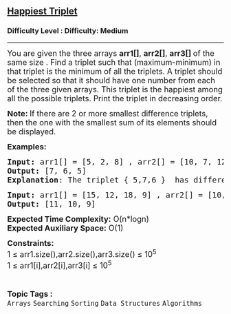 <h2><a href="https://www.geeksforgeeks.org/problems/happiest-triplet2921/1?page=4&difficulty=Medium&status=unsolved,attempted&sortBy=accuracy">Happiest Triplet</a></h2><h3>Difficulty Level : Difficulty: Medium</h3><hr><div class="problems_problem_content__Xm_eO"><p><span style="font-size: 18px;">You are given the three arrays <strong>arr1[]</strong>, <strong>arr2[]</strong>, <strong>arr3[] </strong>of the same size . Find a triplet such that (maximum-minimum) in that triplet is the minimum of all the triplets. A triplet should be selected so that it should have one number from each of the three given arrays. This triplet is the happiest among all the possible triplets. Print the triplet in decreasing order. </span></p>
<p><span style="font-size: 18px;"><strong>Note: </strong>If there are 2 or more smallest difference triplets, then the one with the smallest sum of its elements should be displayed.</span></p>
<p><span style="font-size: 18px;"><strong>Examples:</strong></span></p>
<pre><span style="font-size: 18px;"><strong>Input: </strong>arr1[] = [5, 2, 8] , arr2[] = [10, 7, 12] , arr3[] = [9, 14, 6]
<strong>Output:</strong> [7, 6, 5]
<strong>Explanation</strong>: The triplet { 5,7,6 }&nbsp; has difference (maximum - minimum)= (7-5) =2 which is minimum of all triplets.  </span></pre>
<pre><span style="font-size: 18px;"><strong>Input: </strong>arr1[] = [15, 12, 18, 9] , arr2[] = [10, 17, 13, 8] , arr3[] = [14, 16, 11, 5]</span>
<span style="font-size: 18px;"><strong>Output:</strong> [11, 10, 9]</span></pre>
<p><span style="font-size: 18px;"><strong>Expected Time Complexity:</strong> O(n*logn)<br><strong>Expected Auxiliary Space:</strong> O(1)</span></p>
<p><span style="font-size: 18px;"><strong>Constraints:</strong><br>1 ≤ arr1.size(),arr2.size(),arr3.size() ≤ 10<sup>5<br></sup></span><span style="font-size: 18px;">1 ≤ arr1[i],arr2[i],arr3[i] ≤ 10<sup>5</sup></span></p></div><br><p><span style=font-size:18px><strong>Topic Tags : </strong><br><code>Arrays</code>&nbsp;<code>Searching</code>&nbsp;<code>Sorting</code>&nbsp;<code>Data Structures</code>&nbsp;<code>Algorithms</code>&nbsp;